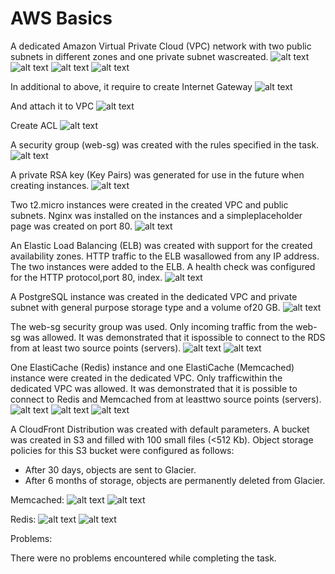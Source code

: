# AWS Basics

A dedicated Amazon Virtual Private Cloud (VPC) network with two public subnets in different zones and one private subnet wascreated.
![alt text](./images/1.png)
![alt text](./images/2.png)
![alt text](./images/3.png)
![alt text](./images/4.png)

In additional to above, it require to create Internet Gateway
![alt text](./images/5.png)

And attach it to VPC
![alt text](./images/7.png)

Create ACL
![alt text](./images/8.png)

A security group (web-sg) was created with the rules specified in the task.
![alt text](./images/9.png)

A private RSA key (Key Pairs) was generated for use in the future when creating instances.
![alt text](./images/10.png)

Two t2.micro instances were created in the created VPC and public subnets. Nginx was installed on the instances and a simpleplaceholder page was created on port 80.
![alt text](./images/11.png)

An Elastic Load Balancing (ELB) was created with support for the created availability zones. HTTP traffic to the ELB wasallowed from any IP address. The two instances were added to the ELB. A health check was configured for the HTTP protocol,port 80, index.
![alt text](./images/12.png)

A PostgreSQL instance was created in the dedicated VPC and private subnet with general purpose storage type and a volume of20 GB. 
![alt text](./images/15.png)

The web-sg security group was used. Only incoming traffic from the web-sg was allowed. It was demonstrated that it ispossible to connect to the RDS from at least two source points (servers).
![alt text](./images/16.png)
![alt text](./images/17.png)

One ElastiCache (Redis) instance and one ElastiCache (Memcached) instance were created in the dedicated VPC. Only trafficwithin the dedicated VPC was allowed. It was demonstrated that it is possible to connect to Redis and Memcached from at leasttwo source 
points (servers).
![alt text](./images/18.png)
![alt text](./images/19.png)
![alt text](./images/20.png)

A CloudFront Distribution was created with default parameters. A bucket was created in S3 and filled with 100 small files (<512 Kb). Object storage policies for this S3 bucket were configured as follows:
* After 30 days, objects are sent to Glacier.
* After 6 months of storage, objects are permanently deleted from Glacier.

Memcached:
![alt text](./images/21.png)
![alt text](./images/22.png)

Redis:
![alt text](./images/23.png)
![alt text](./images/24.png)

Problems:

There were no problems encountered while completing the task.